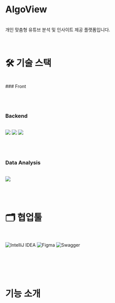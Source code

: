 # AlgoView
<br>
개인 맞춤형 유튜브 분석 및 인사이트 제공 플랫폼입니다.
<br>
<br>
<br>

# 🛠️ 기술 스택

<br>
### Front
<br>
<br>
<br>
<br>

### Backend
<br>
<img src="https://img.shields.io/badge/java-007396?style=for-the-badge&logo=OpenJDK&logoColor=white">
<img src="https://img.shields.io/badge/Spring-6DB33F?style=for-the-badge&logo=Spring&logoColor=white">
<img src="https://img.shields.io/badge/springboot-6DB33F?style=for-the-badge&logo=springboot&logoColor=white">
<br>
<br>
<br>
<br>

### Data Analysis
<br>
<img src="https://img.shields.io/badge/Python-3776AB?style=for-the-badge&logo=Python&logoColor=white">
<br>
<br>
<br>
<br>

# 🗂️ 협업툴
<br>

![IntelliJ IDEA](https://img.shields.io/badge/IntelliJIDEA-000000.svg?style=for-the-badge&logo=intellij-idea&logoColor=white)
![Figma](https://img.shields.io/badge/figma-%23F24E1E.svg?style=for-the-badge&logo=figma&logoColor=white)
![Swagger](https://img.shields.io/badge/-Swagger-%23Clojure?style=for-the-badge&logo=swagger&logoColor=white)

<br>
<br>
<br>
<br>

# 기능 소개


